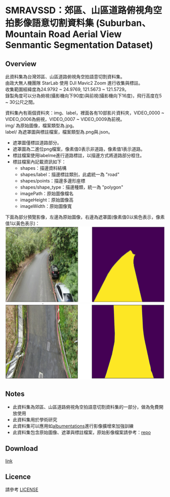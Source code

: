 # SMRAVSSD：郊區、山區道路俯視角空拍影像語意切割資料集 (Suburban、Mountain Road Aerial View Senmantic Segmentation Dataset)

## Overview
此資料集為台灣郊區、山區道路俯視角空拍語意切割資料集。  
由政大無人機團隊 StarLab 使用 DJI Mavic2 Zoom 進行收集與標註。  
收集範圍經緯度為24.9792 ~ 24.9769, 121.5673 ~ 121.5729。  
錄製角度可以分為俯視(攝影機向下90度)與前視(攝影機向下16度)，飛行高度在5 ~ 30公尺之間。  

資料集內有兩個資料夾：img、label，裡面各有10部影片資料夾，VIDEO_0000 ~ VIDEO_0006為俯視，VIDEO_0007 ~ VIDEO_0009為前視。  
img/ 為原始圖像，檔案類型為.jpg。  
label/ 為遮罩圖與標註檔案，檔案類型為.png與.json。  
* 遮罩圖僅標註道路部分。  
* 遮罩圖為二進位png檔案，像素值0表示非道路，像素值1表示道路。
* 標註檔案使用labelme進行道路標註，以描邊方式將道路部分框住。
* 標註檔案內記載資訊如下：  
  * shapes：描邊資料結構  
  * shapes/label：描邊標註類別，此處統一為 "road"
  * shapes/points：描邊多邊形座標
  * shapes/shape_type：描邊種類，統一為 "polygon"
  * imagePath：原始圖像檔名
  * imageHeight：原始圖像高
  * imageWidth：原始圖像寬

下面為部分預覽影像，左邊為原始圖像，右邊為遮罩圖(像素值0以紫色表示，像素值1以黃色表示)：  
<img src="https://github.com/nccudrone/SMRAVSSD/blob/main/image/roadlabel1.png" width="856" height="240"/> 
<img src="https://github.com/nccudrone/SMRAVSSD/blob/main/image/roadlabel2.png" width="856" height="240"/><br/>
## Notes  
* 此資料集為郊區、山區道路俯視角空拍語意切割資料集的一部分，做為免費開放使用
* 此資料集用於學術研究
* 此資料集可以應用如[albumentations](https://github.com/albumentations-team/albumentations "link")進行影像擴增來加強訓練
* 此資料集包含原始圖像、遮罩與標註檔案，原始影像檔案請參考：[repo](https://github.com/nccudrone/SMRAVVD "link")
## Download
[link](http://140.119.164.183:5000/sharing/iwq6R7xNI "link")
## Licence
請參考 [LICENSE](https://github.com/nccudrone/SMRAVSSD/blob/main/LICENSE "link")
